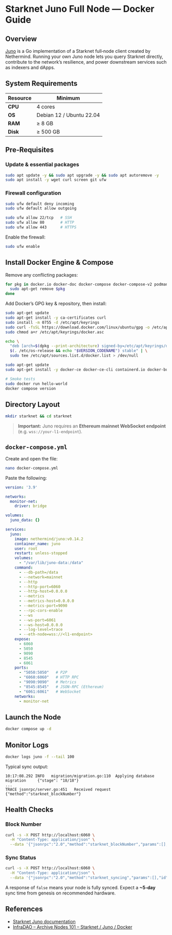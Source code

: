# Starknet Juno Full Node — Docker Guide

## Overview

[Juno](https://juno.nethermind.io) is a Go implementation of a Starknet full‑node client created by Nethermind. Running your own Juno node lets you query Starknet directly, contribute to the network’s resilience, and power downstream services such as indexers and dApps.

## System Requirements

| Resource | Minimum                                              |
| -------- | ---------------------------------------------------- |
| **CPU**  | 4 cores                                              |
| **OS**   | Debian 12 / Ubuntu 22.04                             |
| **RAM**  | ≥ 8 GB                                               |
| **Disk** | ≥ 500 GB |

## Pre‑Requisites

### Update & essential packages

```bash
sudo apt update -y && sudo apt upgrade -y && sudo apt autoremove -y
sudo apt install -y wget curl screen git ufw
```

### Firewall configuration

```bash
sudo ufw default deny incoming
sudo ufw default allow outgoing

sudo ufw allow 22/tcp   # SSH
sudo ufw allow 80       # HTTP
sudo ufw allow 443      # HTTPS
```

Enable the firewall:

```bash
sudo ufw enable
```

## Install Docker Engine & Compose

Remove any conflicting packages:

```bash
for pkg in docker.io docker-doc docker-compose docker-compose-v2 podman-docker containerd runc; do
  sudo apt-get remove $pkg
done
```

Add Docker’s GPG key & repository, then install:

```bash
sudo apt-get update
sudo apt-get install -y ca-certificates curl
sudo install -m 0755 -d /etc/apt/keyrings
sudo curl -fsSL https://download.docker.com/linux/ubuntu/gpg -o /etc/apt/keyrings/docker.asc
sudo chmod a+r /etc/apt/keyrings/docker.asc

echo \
  "deb [arch=$(dpkg --print-architecture) signed-by=/etc/apt/keyrings/docker.asc] https://download.docker.com/linux/ubuntu \
  $(. /etc/os-release && echo "$VERSION_CODENAME") stable" | \
  sudo tee /etc/apt/sources.list.d/docker.list > /dev/null

sudo apt-get update
sudo apt-get install -y docker-ce docker-ce-cli containerd.io docker-buildx-plugin docker-compose-plugin

# Smoke tests
sudo docker run hello-world
docker compose version
```

## Directory Layout

```bash
mkdir starknet && cd starknet
```

> **Important:** Juno requires an **Ethereum mainnet WebSocket endpoint** (e.g. `wss://your-l1-endpoint`).

## `docker-compose.yml`

Create and open the file:

```bash
nano docker-compose.yml
```

Paste the following:

```yaml
version: '3.9'

networks:
  monitor-net:
    driver: bridge

volumes:
  juno_data: {}

services:
  juno:
    image: nethermind/juno:v0.14.2
    container_name: juno
    user: root
    restart: unless-stopped
    volumes:
      - "/var/lib/juno-data:/data"
    command:
      - --db-path=/data
      - --network=mainnet
      - --http
      - --http-port=6060
      - --http-host=0.0.0.0
      - --metrics
      - --metrics-host=0.0.0.0
      - --metrics-port=9090
      - --rpc-cors-enable
      - --ws
      - --ws-port=6061
      - --ws-host=0.0.0.0
      - --log-level=trace
      - --eth-node=wss://<l1-endpoint>
    expose:
      - 6060
      - 5050
      - 9090
      - 8545
      - 6061
    ports:
      - "5050:5050"   # P2P
      - "6060:6060"   # HTTP RPC
      - "9090:9090"   # Metrics
      - "8545:8545"   # JSON‑RPC (Ethereum)
      - "6061:6061"   # WebSocket
    networks:
      - monitor-net
```

## Launch the Node

```bash
docker compose up -d
```

## Monitor Logs

```bash
docker logs juno -f --tail 100
```

Typical sync output:

```
10:17:08.292 INFO   migration/migration.go:110  Applying database migration     {"stage": "18/18"}
...
TRACE jsonrpc/server.go:451   Received request  {"method":"starknet_blockNumber"}
```

## Health Checks

### Block Number

```bash
curl -s -X POST http://localhost:6060 \
  -H "Content-Type: application/json" \
  --data '{"jsonrpc":"2.0","method":"starknet_blockNumber","params":[],"id":1}'
```

### Sync Status

```bash
curl -s -X POST http://localhost:6060 \
  -H "Content-Type: application/json" \
  --data '{"jsonrpc":"2.0","method":"starknet_syncing","params":[],"id":1}'
```

A response of `false` means your node is fully synced. Expect a **\~5‑day** sync time from genesis on recommended hardware.

## References

* [Starknet Juno documentation](https://juno.nethermind.io)
* [InfraDAO – Archive Nodes 101 – Starknet / Juno / Docker](https://docs.infradao.com/archive-nodes-101/starknet/juno/docker)
